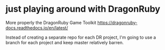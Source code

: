 # just playing around with DragonRuby

More properly the DragonRuby Game Toolkit
https://dragonruby-docs.readthedocs.io/en/latest/

Instead of creating a separate repo for each DR project, I'm going to use a branch for each project and keep master relatively barren.
